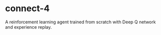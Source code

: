 # connect-4
A reinforcement learning agent trained from scratch with Deep Q network and experience replay.
